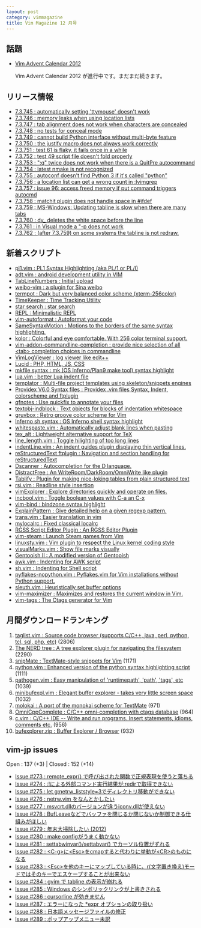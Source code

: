 ```yaml
---
layout: post
category: vimmagazine
title: Vim Magazine 12 月号
---
```


## 話題

- [Vim Advent Calendar 2012](http://atnd.org/events/33746)

  Vim Advent Calendar 2012 が進行中です。まだまだ続きます。

## リリース情報

- [7.3.745 : automatically setting 'ttymouse' doesn't work](http://code.google.com/p/vim/source/detail?r=aab4b29520e79134e33f2c641f1d960de2dcdc1e)
- [7.3.746 : memory leaks when using location lists](http://code.google.com/p/vim/source/detail?r=4934eb2e22dc0bc03fd5d4f95706a69a1ddffb94)
- [7.3.747 : tab alignment does not work when characters are concealed](http://code.google.com/p/vim/source/detail?r=cd59ba19985a3b3bd66dffdcf59b00427f844818)
- [7.3.748 : no tests for conceal mode](http://code.google.com/p/vim/source/detail?r=56bb88c68f985365b0545a0370be59fcd97a4178)
- [7.3.749 : cannot build Python interface without multi-byte feature](http://code.google.com/p/vim/source/detail?r=3e22fe67fa6935d1156738a34e50bffdf62006c9)
- [7.3.750 : the justify macro does not always work correctly](http://code.google.com/p/vim/source/detail?r=5c36fe9f19a529fb6064b37b8e47e82cdeeb7ca8)
- [7.3.751 : test 61 is flaky, it fails once in a while](http://code.google.com/p/vim/source/detail?r=d149f18b289fdf19363214e7805a0637307bd264)
- [7.3.752 : test 49 script file doesn't fold properly](http://code.google.com/p/vim/source/detail?r=ed936effb1f374004db15f092b8c8ab87631fdd4)
- [7.3.753 : ":q" twice does not work when there is a QuitPre autocommand](http://code.google.com/p/vim/source/detail?r=c83cd3d01128204d6926550cbe1064daaf8dee8c)
- [7.3.754 : latest nmake is not recognized](http://code.google.com/p/vim/source/detail?r=beceb0a18c79b5b1bda4822b34cb2d62b2967d27)
- [7.3.755 : autoconf doesn't find Python 3 if it's called "python"](http://code.google.com/p/vim/source/detail?r=d9b4cf53be2edbb872cc489aea32a4441b39eaf9)
- [7.3.756 : a location list can get a wrong count in :lvimgrep](http://code.google.com/p/vim/source/detail?r=706c87d16d40ecdf9c6fba45bc47b911d8e140cc)
- [7.3.757 : issue 96: access freed memory if put command triggers autocmd](http://code.google.com/p/vim/source/detail?r=65ef7c96d65fb2fbf660797608809f0ac5d0c4b7)
- [7.3.758 : matchit plugin does not handle space in #ifdef](http://code.google.com/p/vim/source/detail?r=9eb0d30510f7b02aa5f55f400bfab08d847ab447)
- [7.3.759 : MS-Windows: Updating tabline is slow when there are many tabs](http://code.google.com/p/vim/source/detail?r=25ea15fdfa5c7d5894a06814fe9411b75050ebff)
- [7.3.760 : dv\_ deletes the white space before the line](http://code.google.com/p/vim/source/detail?r=8e54a32bcd56226647cfd3d8c5e142e3a98c0ca7)
- [7.3.761 : in Visual mode a "-p does not work](http://code.google.com/p/vim/source/detail?r=6834d6aeae099d6bfdff5151aa2174cafc22647f)
- [7.3.762 : (after 7.3.759) on some systems the tabline is not redraw.](http://code.google.com/p/vim/source/detail?r=699f8d8f096d4627f97e8d3bcf64b8634a484c26)

## 新着スクリプト

- [pl1.vim : PL1 Syntax Highlighting (aka PL/1 or PL/I)](http://www.vim.org/scripts/script.php?script_id=4329)
- [adt.vim : android development utility in VIM](http://www.vim.org/scripts/script.php?script_id=4330)
- [TabLineNumbers : Initial upload](http://www.vim.org/scripts/script.php?script_id=4331)
- [weibo-vim : a plugin for Sina weibo](http://www.vim.org/scripts/script.php?script_id=4332)
- [termpot : Dark but very balanced color scheme (xterm-256color)](http://www.vim.org/scripts/script.php?script_id=4333)
- [TimeKeeper : Time Tracking Utility](http://www.vim.org/scripts/script.php?script_id=4334)
- [star search : star search](http://www.vim.org/scripts/script.php?script_id=4335)
- [REPL : Minimalistic REPL](http://www.vim.org/scripts/script.php?script_id=4336)
- [vim-autoformat : Autoformat your code](http://www.vim.org/scripts/script.php?script_id=4337)
- [SameSyntaxMotion : Motions to the borders of the same syntax highlighting.](http://www.vim.org/scripts/script.php?script_id=4338)
- [kolor : Colorful and eye comfortable. With 256 color terminal support.](http://www.vim.org/scripts/script.php?script_id=4339)
- [vim-addon-commandline-completion : provide nice selection of all \<tab> completion choices in commandline](http://www.vim.org/scripts/script.php?script_id=4340)
- [VimLogViewer : log viewer like edit++](http://www.vim.org/scripts/script.php?script_id=4341)
- [Lucid : PHP, HTML, JS, CSS](http://www.vim.org/scripts/script.php?script_id=4342)
- [mkfile syntax : mk (OS Inferno/Plan9 make tool) syntax highlight](http://www.vim.org/scripts/script.php?script_id=4343)
- [lua.vim : better Lua indent file](http://www.vim.org/scripts/script.php?script_id=4344)
- [templator : Multi-file project templates using skeleton/snippets engines](http://www.vim.org/scripts/script.php?script_id=4345)
- [Providex V6.0 Syntax files : Providex .vim files Syntax, Indent, colorscheme and ftplugin](http://www.vim.org/scripts/script.php?script_id=4346)
- [qfnotes : Use quickfix to annotate your files](http://www.vim.org/scripts/script.php?script_id=4347)
- [textobj-indblock : Text objects for blocks of indentation whitespace](http://www.vim.org/scripts/script.php?script_id=4348)
- [gruvbox : Retro groove color scheme for Vim](http://www.vim.org/scripts/script.php?script_id=4349)
- [Inferno sh syntax : OS Inferno shell syntax highlight](http://www.vim.org/scripts/script.php?script_id=4350)
- [whitespaste.vim : Automatically adjust blank lines when pasting](http://www.vim.org/scripts/script.php?script_id=4351)
- [tex\_alt : Lightweight alternative support for TeX](http://www.vim.org/scripts/script.php?script_id=4352)
- [line\_length.vim : Toggle hilighting of too long lines](http://www.vim.org/scripts/script.php?script_id=4353)
- [indentLine.vim : An indent guides plugin displaying thin vertical lines. ](http://www.vim.org/scripts/script.php?script_id=4354)
- [reStructuredText ftplugin : Navigation and section handling for reStructuredText](http://www.vim.org/scripts/script.php?script_id=4355)
- [Dscanner : Autocompletion for the D language.](http://www.vim.org/scripts/script.php?script_id=4356)
- [DistractFree : An WriteRoom/DarkRoom/OmniWrite like plugin](http://www.vim.org/scripts/script.php?script_id=4357)
- [Tablify : Plugin for making nice-loking tables from plain structured text](http://www.vim.org/scripts/script.php?script_id=4358)
- [rsi.vim : Readline style insertion](http://www.vim.org/scripts/script.php?script_id=4359)
- [vimExplorer : Explore directories quickly and operate on files.](http://www.vim.org/scripts/script.php?script_id=4360)
- [incbool.vim : Toggle boolean values with C-a an C-x](http://www.vim.org/scripts/script.php?script_id=4361)
- [vim-bind : bindzone syntax highlight](http://www.vim.org/scripts/script.php?script_id=4363)
- [ExplainPattern : Give detailed help on a given regexp pattern.](http://www.vim.org/scripts/script.php?script_id=4364)
- [trans.vim : Easier translation in vim](http://www.vim.org/scripts/script.php?script_id=4365)
- [mylocalrc : Fixed classical localrc](http://www.vim.org/scripts/script.php?script_id=4366)
- [RGSS Script Editor Plugin : An RGSS Editor Plugin ](http://www.vim.org/scripts/script.php?script_id=4367)
- [vim-steam : Launch Steam games from Vim](http://www.vim.org/scripts/script.php?script_id=4368)
- [linuxsty.vim : Vim plugin to respect the Linux kernel coding style](http://www.vim.org/scripts/script.php?script_id=4369)
- [visualMarks.vim : Show file marks visually](http://www.vim.org/scripts/script.php?script_id=4370)
- [Gentooish II : A modified version of Gentooish](http://www.vim.org/scripts/script.php?script_id=4371)
- [awk.vim : Indenting for AWK script](http://www.vim.org/scripts/script.php?script_id=4372)
- [sh.vim : Indenting for Shell script](http://www.vim.org/scripts/script.php?script_id=4373)
- [pyflakes-nopython.vim : Pyflakes.vim for Vim installations without Python support.](http://www.vim.org/scripts/script.php?script_id=4374)
- [sleuth.vim : Heuristically set buffer options](http://www.vim.org/scripts/script.php?script_id=4375)
- [vim-maximizer : Maximizes and restores the current window in Vim.](http://www.vim.org/scripts/script.php?script_id=4376)
- [vim-tags : The Ctags generator for Vim](http://www.vim.org/scripts/script.php?script_id=4377)

## 月間ダウンロードランキング

1. [taglist.vim : Source code browser (supports C/C++, java, perl, python, tcl, sql, php, etc)](http://www.vim.org/scripts/script.php?script_id=273) (2806)
2. [The NERD tree : A tree explorer plugin for navigating the filesystem](http://www.vim.org/scripts/script.php?script_id=1658) (2290)
3. [snipMate : TextMate-style snippets for Vim](http://www.vim.org/scripts/script.php?script_id=2540) (1171)
4. [python.vim : Enhanced version of the python syntax highlighting script](http://www.vim.org/scripts/script.php?script_id=790) (1111)
5. [pathogen.vim : Easy manipulation of 'runtimepath', 'path', 'tags', etc](http://www.vim.org/scripts/script.php?script_id=2332) (1039)
6. [minibufexpl.vim : Elegant buffer explorer - takes very little screen space](http://www.vim.org/scripts/script.php?script_id=159) (1032)
7. [molokai : A port of the monokai scheme for TextMate](http://www.vim.org/scripts/script.php?script_id=2340) (971)
8. [OmniCppComplete : C/C++ omni-completion with ctags database](http://www.vim.org/scripts/script.php?script_id=1520) (964)
9. [c.vim : C/C++ IDE --  Write and run programs. Insert statements, idioms, comments etc.](http://www.vim.org/scripts/script.php?script_id=213) (956)
10. [bufexplorer.zip : Buffer Explorer / Browser](http://www.vim.org/scripts/script.php?script_id=42) (932)

## vim-jp issues

Open : 137 (+3) | Closed : 152 (+14)

- [Issue #273 : remote\_expr() で呼び出された関数で正規表現を使うと落ちる](https://github.com/vim-jp/issues/issues/273)
- [Issue #274 : :!による外部コマンド実行結果が:redirで取得できない](https://github.com/vim-jp/issues/issues/274)
- [Issue #275 : let g:netrw\_liststyle=3でディレクトリ移動ができない](https://github.com/vim-jp/issues/issues/275)
- [Issue #276 : netrw.vim をなんとかしたい](https://github.com/vim-jp/issues/issues/276)
- [Issue #277 : msvcrt.dllのバージョンが違うiconv.dllが使えない](https://github.com/vim-jp/issues/issues/277)
- [Issue #278 : BufLeaveなどでバッファを閉じるか閉じないか制御できる仕組みがほしい](https://github.com/vim-jp/issues/issues/278)
- [Issue #279 : 年末大掃除したい (2012)](https://github.com/vim-jp/issues/issues/279)
- [Issue #280 : make configがうまく動かない](https://github.com/vim-jp/issues/issues/280)
- [Issue #281 : settabwinvar()/settabvar() でカーソル位置がずれる](https://github.com/vim-jp/issues/issues/281)
- [Issue #282 : \<C-g>に\<Esc>をcmapすると代わりに挙動が\<CR>のものになる](https://github.com/vim-jp/issues/issues/282)
- [Issue #283 : \<Esc>を他のキーにマップしている時に、r(文字置き換え)モードではそのキーでエスケープすることが出来ない](https://github.com/vim-jp/issues/issues/283)
- [Issue #284 : gvim で tabline の表示が崩れる](https://github.com/vim-jp/issues/issues/284)
- [Issue #285 : Windows のシンボリックリンクが上書きされる](https://github.com/vim-jp/issues/issues/285)
- [Issue #286 : cursorline が効きません](https://github.com/vim-jp/issues/issues/286)
- [Issue #287 : エラーになった \*expr オプションの取り扱い](https://github.com/vim-jp/issues/issues/287)
- [Issue #288 : 日本語メッセージファイルの修正](https://github.com/vim-jp/issues/issues/288)
- [Issue #289 : ポップアップメニュー未訳](https://github.com/vim-jp/issues/issues/289)

